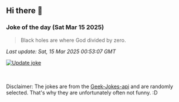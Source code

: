 ## Hi there 👋

### Joke of the day (Sat Mar 15 2025)
<!-- joke -->
>Black holes are where God divided by zero.
<!-- /joke -->

*Last update: Sat, 15 Mar 2025 00:53:07 GMT*

[![Update joke](https://github.com/nclskfm/nclskfm/actions/workflows/joke.yml/badge.svg)](https://github.com/nclskfm/nclskfm/actions/workflows/joke.yml)

<br><br>
Disclaimer: The jokes are from the [Geek-Jokes-api](https://github.com/sameerkumar18/geek-joke-api) and are randomly selected. That's why they are unfortunately often not funny. :D
